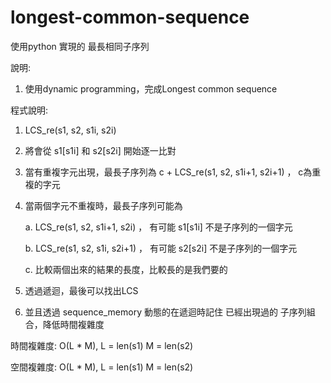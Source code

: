 # longest-common-sequence
使用python 實現的 最長相同子序列

說明:
  1. 使用dynamic programming，完成Longest common sequence


程式說明:
  1. LCS_re(s1, s2, s1i, s2i)
  2. 將會從 s1[s1i] 和 s2[s2i] 開始逐一比對
  3. 當有重複字元出現，最長子序列為 c + LCS_re(s1, s2, s1i+1, s2i+1)  ， c為重複的字元
  4. 當兩個字元不重複時，最長子序列可能為
  
        a. LCS_re(s1, s2, s1i+1, s2i)  ， 有可能 s1[s1i] 不是子序列的一個字元
        
        b. LCS_re(s1, s2, s1i, s2i+1)  ， 有可能 s2[s2i] 不是子序列的一個字元
        
        c. 比較兩個出來的結果的長度，比較長的是我們要的
  5. 透過遞迴，最後可以找出LCS
  6. 並且透過 sequence_memory 動態的在遞迴時記住 已經出現過的 子序列組合，降低時間複雜度
  
  
時間複雜度: O(L * M),  L = len(s1) M = len(s2)

空間複雜度: O(L * M),  L = len(s1) M = len(s2)
